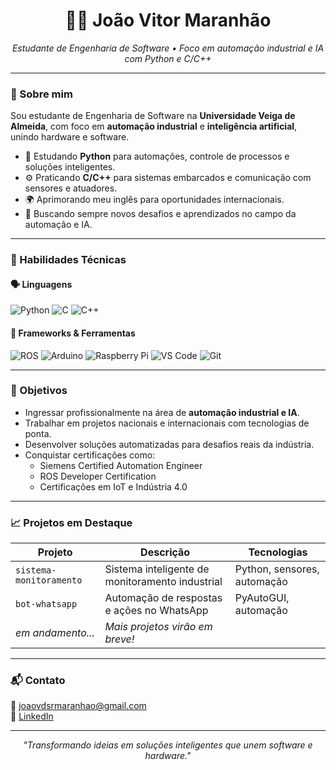 <h1 align="center">👨‍💻 João Vitor Maranhão</h1>

<p align="center">
  <em>Estudante de Engenharia de Software • Foco em automação industrial e IA com Python e C/C++</em>
</p>

---

### 🚀 Sobre mim

Sou estudante de Engenharia de Software na **Universidade Veiga de Almeida**, com foco em **automação industrial** e **inteligência artificial**, unindo hardware e software.

- 📌 Estudando **Python** para automações, controle de processos e soluções inteligentes.
- ⚙️ Praticando **C/C++** para sistemas embarcados e comunicação com sensores e atuadores.
- 🌍 Aprimorando meu inglês para oportunidades internacionais.
- 🔎 Buscando sempre novos desafios e aprendizados no campo da automação e IA.

---

### 🧠 Habilidades Técnicas

#### 🗣️ Linguagens
![Python](https://img.shields.io/badge/Python-3776AB?style=for-the-badge&logo=python&logoColor=white)
![C](https://img.shields.io/badge/C-00599C?style=for-the-badge&logo=c&logoColor=white)
![C++](https://img.shields.io/badge/C++-00599C?style=for-the-badge&logo=cplusplus&logoColor=white)

#### 🧰 Frameworks & Ferramentas
![ROS](https://img.shields.io/badge/ROS-22314E?style=for-the-badge&logo=ros&logoColor=white)
![Arduino](https://img.shields.io/badge/Arduino-00979D?style=for-the-badge&logo=arduino&logoColor=white)
![Raspberry Pi](https://img.shields.io/badge/Raspberry%20Pi-C51A4A?style=for-the-badge&logo=raspberry-pi&logoColor=white)
![VS Code](https://img.shields.io/badge/VS%20Code-007ACC?style=for-the-badge&logo=visual-studio-code&logoColor=white)
![Git](https://img.shields.io/badge/Git-F05032?style=for-the-badge&logo=git&logoColor=white)

---

### 🎯 Objetivos

- Ingressar profissionalmente na área de **automação industrial e IA**.
- Trabalhar em projetos nacionais e internacionais com tecnologias de ponta.
- Desenvolver soluções automatizadas para desafios reais da indústria.
- Conquistar certificações como:
  - Siemens Certified Automation Engineer
  - ROS Developer Certification
  - Certificações em IoT e Indústria 4.0

---

### 📈 Projetos em Destaque

| Projeto | Descrição | Tecnologias |
|--------|-----------|-------------|
| `sistema-monitoramento` | Sistema inteligente de monitoramento industrial | Python, sensores, automação |
| `bot-whatsapp` | Automação de respostas e ações no WhatsApp | PyAutoGUI, automação |
| *em andamento...* | *Mais projetos virão em breve!* | |

---

### 📬 Contato

📧 [joaovdsrmaranhao@gmail.com](mailto:joaovdsrmaranhao@gmail.com)  
💼 [LinkedIn](https://www.linkedin.com/in/joaovitorsasilvamaranhao)

---

<p align="center">
  <em>"Transformando ideias em soluções inteligentes que unem software e hardware."</em>
</p>
